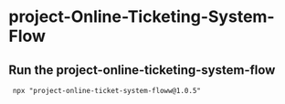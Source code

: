 # project-Online-Ticketing-System-Flow



## Run the project-online-ticketing-system-flow

````
 npx "project-online-ticket-system-floww@1.0.5"

 ````
